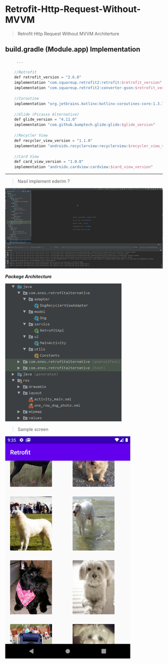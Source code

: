 # Retrofit-Http-Request-Without-MVVM
> Retrofit Http Request Without MVVM Architerture

## build.gradle (Module.app) Implementation

```kotlin
     ...
     
    //Retrofit
    def retrofit_version = "2.6.0"
    implementation "com.squareup.retrofit2:retrofit:$retrofit_version"
    implementation "com.squareup.retrofit2:converter-gson:$retrofit_version"

    //Coroutine
    implementation "org.jetbrains.kotlinx:kotlinx-coroutines-core:1.3.7"

    //Glide (Picasso Alternative)
    def glide_version = "4.11.0"
    implementation "com.github.bumptech.glide:glide:$glide_version"

    //Recycler View
    def recycler_view_version = "1.1.0"
    implementation "androidx.recyclerview:recyclerview:$recycler_view_version"

    //Card View
    def card_view_version = "1.0.0"
    implementation "androidx.cardview:cardview:$card_view_version"
```

---

> Nasıl implement ederim ?

<img src="/images/implemetation.gif"/> 

***Package Architecture***

<img src="/images/retrofitPackageYapısı.png"/> 

> Sample screen

<img src="/images/retrofitOutput.png" width="400"/> 
